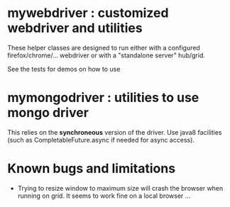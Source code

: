 # mywebdriver : customized webdriver and utilities

These helper classes are designed to run either with a configured firefox/chrome/... 
webdriver or with a "standalone server" hub/grid.

See the tests for demos on how to use

# mymongodriver : utilities to use mongo driver

This relies on the **synchroneous** version of the driver.
Use java8 facilities (such as CompletableFuture.async if needed for async access).

# Known bugs and limitations

* Trying to resize window to maximum size will crash the browser when running on grid. 
It seems to work fine on a local browser ...